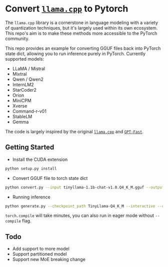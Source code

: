 # Convert [`llama.cpp`](https://github.com/ggerganov/llama.cpp) to Pytorch

The `llama.cpp` library is a cornerstone in language modeling with a variety of quantization techniques, but it's largely used within its own ecosystem. This repo's aim is to make these methods more accessible to the PyTorch community.

This repo provides an example for converting GGUF files back into PyTorch state dict, allowing you to run inference purely in PyTorch. Currently supported models:

* LLaMA / Mistral
* Mixtral
* Qwen / Qwen2
* InternLM2
* StarCoder2
* Orion
* MiniCPM
* Xverse
* Command-r-v01
* StableLM
* Gemma

The code is largely inspired by the original [`llama.cpp`](https://github.com/ggerganov/llama.cpp) and [`GPT-Fast`](https://github.com/pytorch-labs/gpt-fast).

## Getting Started

* Install the CUDA extension

```bash
python setup.py install
```

* Convert GGUF file to torch state dict

```bash
python convert.py --input tinyllama-1.1b-chat-v1.0.Q4_K_M.gguf --output TinyLlama-Q4_K_M
```

* Running inference

```bash
python generate.py --checkpoint_path TinyLlama-Q4_K_M --interactive --compile
```

`torch.compile` will take minutes, you can also run in eager mode without `--compile` flag.


## Todo
* Add support to more model
* Support partitioned model
* Support new MoE breaking change